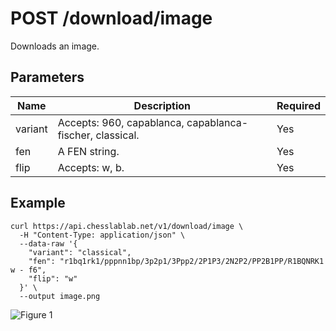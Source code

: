 # POST /download/image

Downloads an image.

## Parameters

| Name | Description | Required |
| ---- | ----------- | -------- |
| variant | Accepts: 960, capablanca, capablanca-fischer, classical. | Yes |
| fen | A FEN string. | Yes |
| flip | Accepts: w, b. | Yes |

## Example

```text
curl https://api.chesslablab.net/v1/download/image \
  -H "Content-Type: application/json" \
  --data-raw '{
    "variant": "classical",
    "fen": "r1bq1rk1/pppnn1bp/3p2p1/3Ppp2/2P1P3/2N2P2/PP2B1PP/R1BQNRK1 w - f6",
    "flip": "w"
  }' \
  --output image.png
```

![Figure 1](https://raw.githubusercontent.com/chesslablab/chess-api/master/docs/post-download-image_01.png)
